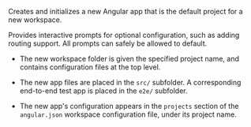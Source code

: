 Creates and initializes a new Angular app that is the default project for a new workspace.

Provides interactive prompts for optional configuration, such as adding routing support.
All prompts can safely be allowed to default.

* The new workspace folder is given the specified project name, and contains configuration files at the top level. 

* The new app files are placed in the `src/` subfolder. A corresponding end-to-end test app is placed in the `e2e/` subfolder.

* The new app's configuration appears in the `projects` section of the `angular.json` workspace configuration file, under its project name.